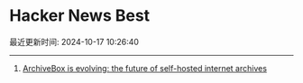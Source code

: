 # Hacker News Best

最近更新时间: 2024-10-17 10:26:40

--- 
1. [ArchiveBox is evolving: the future of self-hosted internet archives](https://docs.sweeting.me/s/archivebox-plugin-ecosystem-announcement) 
